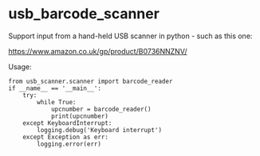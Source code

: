 # usb_barcode_scanner

Support input from a hand-held USB scanner in python - such as this one: 

https://www.amazon.co.uk/gp/product/B0736NNZNV/

Usage:
```
from usb_scanner.scanner import barcode_reader
if __name__ == '__main__':
    try:
        while True:
            upcnumber = barcode_reader()
            print(upcnumber)
    except KeyboardInterrupt:
        logging.debug('Keyboard interrupt')
    except Exception as err:
        logging.error(err)
```